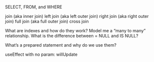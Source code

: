 
SELECT, FROM, and WHERE

join (aka inner join)
left join (aka left outer join)
right join (aka right outer join)
full join (aka full outer join)
cross join


What are indexes and how do they work?
Model me a “many to many” relationship.
What is the difference between = NULL and IS NULL?

What’s a prepared statement and why do we use them?


useEffect with no param: willUpdate
